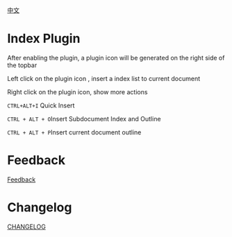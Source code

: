 [中文](https://github.com/TinkMingKing/siyuan-plugins-index/blob/main/README_zh_CN.md)

# Index Plugin

After enabling the plugin, a plugin icon will be generated on the right side of the topbar

Left click on the plugin icon , insert a index list to current document

Right click on the plugin icon, show more actions

`CTRL+ALT+I` Quick Insert

`CTRL + ALT + O`Insert Subdocument Index and Outline

`CTRL + ALT + P`Insert current document outline

# Feedback

[Feedback](https://ld246.com/article/1698684433007)

# Changelog

[CHANGELOG](https://github.com/TinkMingKing/siyuan-plugins-index/blob/main/CHANGELOG.md)